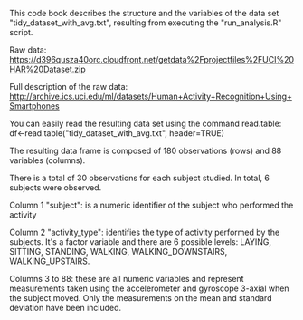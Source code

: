 This code book describes the structure and the variables of the data set "tidy_dataset_with_avg.txt", resulting from executing the "run_analysis.R" script.

Raw data: https://d396qusza40orc.cloudfront.net/getdata%2Fprojectfiles%2FUCI%20HAR%20Dataset.zip

Full description of the raw data: http://archive.ics.uci.edu/ml/datasets/Human+Activity+Recognition+Using+Smartphones

You can easily read the resulting data set using the command read.table: df<-read.table("tidy_dataset_with_avg.txt", header=TRUE)

The resulting data frame is composed of 180 observations (rows) and 88 variables (columns).

There is a total of 30 observations for each subject studied. In total, 6 subjects were observed.

Column 1 "subject": is a numeric identifier of the subject who performed the activity

Column 2 "activity_type": identifies the type of activity performed by the subjects. It's a factor variable and there are 6 possible levels: LAYING, SITTING, STANDING, WALKING, WALKING_DOWNSTAIRS, WALKING_UPSTAIRS.

Columns 3 to 88: these are all numeric variables and represent measurements taken using the accelerometer and gyroscope 3-axial when the subject moved. Only the measurements on the mean and standard deviation have been included.